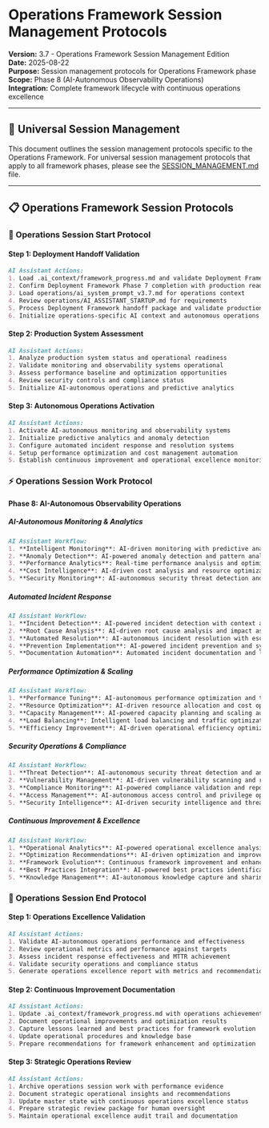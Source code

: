 # Operations Framework Session Management Protocols

**Version:** 3.7 - Operations Framework Session Management Edition  
**Date:** 2025-08-22  
**Purpose:** Session management protocols for Operations Framework phase  
**Scope:** Phase 8 (AI-Autonomous Observability Operations)  
**Integration:** Complete framework lifecycle with continuous operations excellence  

---

## 🎯 **Universal Session Management**

This document outlines the session management protocols specific to the Operations Framework. For universal session management protocols that apply to all framework phases, please see the [SESSION_MANAGEMENT.md](../SESSION_MANAGEMENT.md) file.

---

## 📋 **Operations Framework Session Protocols**

### **🚀 Operations Session Start Protocol**

#### **Step 1: Deployment Handoff Validation**
```markdown
AI Assistant Actions:
1. Load .ai_context/framework_progress.md and validate Deployment Framework completion
2. Confirm Deployment Framework Phase 7 completion with production readiness
3. Load operations/ai_system_prompt_v3.7.md for operations context
4. Review operations/AI_ASSISTANT_STARTUP.md for requirements
5. Process Deployment Framework handoff package and validate production systems
6. Initialize operations-specific AI context and autonomous operations
```

#### **Step 2: Production System Assessment**
```markdown
AI Assistant Actions:
1. Analyze production system status and operational readiness
2. Validate monitoring and observability systems operational
3. Assess performance baseline and optimization opportunities
4. Review security controls and compliance status
5. Initialize AI-autonomous operations and predictive analytics
```

#### **Step 3: Autonomous Operations Activation**
```markdown
AI Assistant Actions:
1. Activate AI-autonomous monitoring and observability systems
2. Initialize predictive analytics and anomaly detection
3. Configure automated incident response and resolution systems
4. Setup performance optimization and cost management automation
5. Establish continuous improvement and operational excellence monitoring
```

### **⚡ Operations Session Work Protocol**

#### **Phase 8: AI-Autonomous Observability Operations**

##### **AI-Autonomous Monitoring & Analytics**
```markdown
AI Assistant Workflow:
1. **Intelligent Monitoring**: AI-driven monitoring with predictive analytics
2. **Anomaly Detection**: AI-powered anomaly detection and pattern analysis
3. **Performance Analytics**: Real-time performance analysis and optimization
4. **Cost Intelligence**: AI-driven cost analysis and resource optimization
5. **Security Monitoring**: AI-autonomous security threat detection and response
```

##### **Automated Incident Response**
```markdown
AI Assistant Workflow:
1. **Incident Detection**: AI-powered incident detection with context analysis
2. **Root Cause Analysis**: AI-driven root cause analysis and impact assessment
3. **Automated Resolution**: AI-autonomous incident resolution with escalation protocols
4. **Prevention Implementation**: AI-powered incident prevention and system optimization
5. **Documentation Automation**: Automated incident documentation and learning
```

##### **Performance Optimization & Scaling**
```markdown
AI Assistant Workflow:
1. **Performance Tuning**: AI-autonomous performance optimization and tuning
2. **Resource Optimization**: AI-driven resource allocation and cost optimization
3. **Capacity Management**: AI-powered capacity planning and scaling automation
4. **Load Balancing**: Intelligent load balancing and traffic optimization
5. **Efficiency Improvement**: AI-driven operational efficiency optimization
```

##### **Security Operations & Compliance**
```markdown
AI Assistant Workflow:
1. **Threat Detection**: AI-autonomous security threat detection and analysis
2. **Vulnerability Management**: AI-driven vulnerability scanning and remediation
3. **Compliance Monitoring**: AI-powered compliance validation and reporting
4. **Access Management**: AI-autonomous access control and privilege optimization
5. **Security Intelligence**: AI-driven security intelligence and threat response
```

##### **Continuous Improvement & Excellence**
```markdown
AI Assistant Workflow:
1. **Operational Analytics**: AI-powered operational excellence analysis
2. **Optimization Recommendations**: AI-driven optimization and improvement suggestions
3. **Framework Evolution**: Continuous framework improvement and enhancement
4. **Best Practices Integration**: AI-powered best practices identification and implementation
5. **Knowledge Management**: AI-autonomous knowledge capture and sharing
```

### **🏁 Operations Session End Protocol**

#### **Step 1: Operations Excellence Validation**
```markdown
AI Assistant Actions:
1. Validate AI-autonomous operations performance and effectiveness
2. Review operational metrics and performance against targets
3. Assess incident response effectiveness and MTTR achievement
4. Validate security operations and compliance status
5. Generate operations excellence report with metrics and recommendations
```

#### **Step 2: Continuous Improvement Documentation**
```markdown
AI Assistant Actions:
1. Update .ai_context/framework_progress.md with operations achievements
2. Document operational improvements and optimization results
3. Capture lessons learned and best practices for framework evolution
4. Update operational procedures and knowledge base
5. Prepare recommendations for framework enhancement and optimization
```

#### **Step 3: Strategic Operations Review**
```markdown
AI Assistant Actions:
1. Archive operations session work with performance evidence
2. Document strategic operational insights and recommendations
3. Update master state with continuous operations excellence status
4. Prepare strategic review package for human oversight
5. Maintain operational excellence audit trail and documentation
```